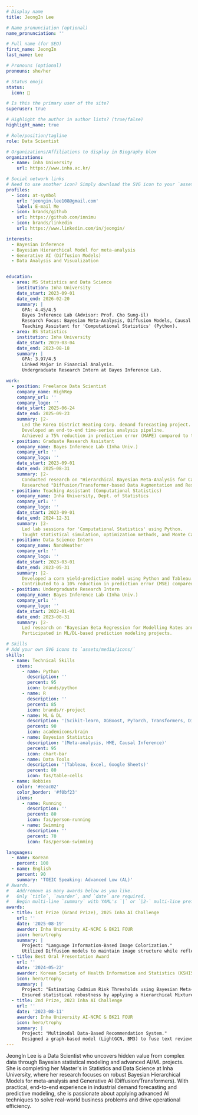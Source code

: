 ```yaml
---
# Display name
title: JeongIn Lee

# Name pronunciation (optional)
name_pronunciation: ''

# Full name (for SEO)
first_name: JeongIn
last_name: Lee

# Pronouns (optional)
pronouns: she/her

# Status emoji
status:
  icon: 🚀

# Is this the primary user of the site?
superuser: true

# Highlight the author in author lists? (true/false)
highlight_name: true

# Role/position/tagline
role: Data Scientist

# Organizations/Affiliations to display in Biography blox
organizations:
  - name: Inha University
    url: https://www.inha.ac.kr/

# Social network links
# Need to use another icon? Simply download the SVG icon to your `assets/media/icons/` folder.
profiles:
  - icon: at-symbol
    url: 'jeongin.lee108@gmail.com'
    label: E-mail Me
  - icon: brands/github
    url: https://github.com/innimu
  - icon: brands/linkedin
    url: https://www.linkedin.com/in/jeongin/

interests:
  - Bayesian Inference
  - Bayesian Hierarchical Model for meta-analysis
  - Generative AI (Diffusion Models)
  - Data Analysis and Visualization


education:
  - area: MS Statistics and Data Science
    institution: Inha University
    date_start: 2023-09-01
    date_end: 2026-02-20
    summary: |
      GPA: 4.45/4.5
      Bayes Inference Lab (Advisor: Prof. Cho Sung-il)
      Research Focus: Bayesian Meta-Analysis, Diffusion Models, Causal Inference.
      Teaching Assistant for 'Computational Statistics' (Python).
  - area: BS Statistics
    institution: Inha University
    date_start: 2019-03-04
    date_end: 2023-08-18
    summary: |
      GPA: 3.97/4.5
      Linked Major in Financial Analysis.
      Undergraduate Research Intern at Bayes Inference Lab.

work:
  - position: Freelance Data Scientist
    company_name: HighRep
    company_url: ''
    company_logo: ''
    date_start: 2025-06-24
    date_end: 2025-09-23
    summary: |2-
      Led the Korea District Heating Corp. demand forecasting project.
      Developed an end-to-end time-series analysis pipeline.
      Achieved a 75% reduction in prediction error (MAPE) compared to the previous model.
  - position: Graduate Research Assistant
    company_name: Bayes Inference Lab (Inha Univ.)
    company_url: ''
    company_logo: ''
    date_start: 2023-09-01
    date_end: 2025-08-31
    summary: |2-
      Conducted research on "Hierarchical Bayesian Meta-Analysis for Cadmium Dose-Response Curves."
      Researched "Diffusion/Transformer-based Data Augmentation and Restoration for Sparse Satellite Imagery (TEL Detection)."
  - position: Teaching Assistant (Computational Statistics)
    company_name: Inha University, Dept. of Statistics
    company_url: ''
    company_logo: ''
    date_start: 2023-09-01
    date_end: 2024-12-31
    summary: |2-
      Led lab sessions for 'Computational Statistics' using Python.
      Taught statistical simulation, optimization methods, and Monte Carlo.
  - position: Data Science Intern
    company_name: NanoWeather
    company_url: ''
    company_logo: ''
    date_start: 2023-03-01
    date_end: 2023-05-31
    summary: |2-
      Developed a corn yield-predictive model using Python and Tableau.
      Contributed to a 10% reduction in prediction error (MSE) compared to the existing model.
  - position: Undergraduate Research Intern
    company_name: Bayes Inference Lab (Inha Univ.)
    company_url: ''
    company_logo: ''
    date_start: 2022-01-01
    date_end: 2023-08-31
    summary: |2-
      Led research on "Bayesian Beta Regression for Modelling Rates and Proportions," resulting in a KCI-published paper.
      Participated in ML/DL-based prediction modeling projects.

# Skills
# Add your own SVG icons to `assets/media/icons/`
skills:
  - name: Technical Skills
    items:
      - name: Python
        description: ''
        percent: 95
        icon: brands/python
      - name: R
        description: ''
        percent: 85
        icon: brands/r-project
      - name: ML & DL
        description: '(Scikit-learn, XGBoost, PyTorch, Transformers, Diffusion)'
        percent: 90
        icon: academicons/brain
      - name: Bayesian Statistics
        description: '(Meta-analysis, HME, Causal Inference)'
        percent: 95
        icon: chart-bar
      - name: Data Tools
        description: '(Tableau, Excel, Google Sheets)'
        percent: 80
        icon: fas/table-cells
  - name: Hobbies
    color: '#eeac02'
    color_border: '#f0bf23'
    items:
      - name: Running
        description: ''
        percent: 80
        icon: fas/person-running
      - name: Swimming
        description: ''
        percent: 70
        icon: fas/person-swimming

languages:
  - name: Korean
    percent: 100
  - name: English
    percent: 90
    summary: 'TOEIC Speaking: Advanced Low (AL)'
# Awards.
#   Add/remove as many awards below as you like.
#   Only `title`, `awarder`, and `date` are required.
#   Begin multi-line `summary` with YAML's `|` or `|2-` multi-line prefix and indent 2 spaces below.
awards:
  - title: 1st Prize (Grand Prize), 2025 Inha AI Challenge
    url: ''
    date: '2025-08-19'
    awarder: Inha University AI-NCRC & BK21 FOUR
    icon: hero/trophy
    summary: |
      Project: "Language Information-Based Image Colorization."
      Utilized Diffusion models to maintain image structure while reflecting text features in image color.
  - title: Best Oral Presentation Award
    url: ''
    date: '2024-05-22'
    awarder: Korean Society of Health Information and Statistics (KSHIS)
    icon: hero/trophy
    summary: |
      Project: "Estimating Cadmium Risk Thresholds using Bayesian Meta-Analysis."
      Ensured statistical robustness by applying a Hierarchical Mixture of Experts (HME) and Student's t-distribution to handle heterogeneity and outliers.
  - title: 2nd Prize, 2023 Inha AI Challenge
    url: ''
    date: '2023-08-11'
    awarder: Inha University AI-NCRC & BK21 FOUR
    icon: hero/trophy
    summary: |
      Project: "Multimodal Data-Based Recommendation System."
      Designed a graph-based model (LightGCN, BM3) to fuse text reviews, ratings, and images, significantly improving recommendation accuracy (NDCG).
---
```


JeongIn Lee is a Data Scientist who uncovers hidden value from complex data through Bayesian statistical modeling and advanced AI/ML projects. She is completing her Master's in Statistics and Data Science at Inha University, where her research focuses on robust Bayesian Hierarchical Models for meta-analysis and Generative AI (Diffusion/Transformers). With practical, end-to-end experience in industrial demand forecasting and predictive modeling, she is passionate about applying advanced AI techniques to solve real-world business problems and drive operational efficiency.
